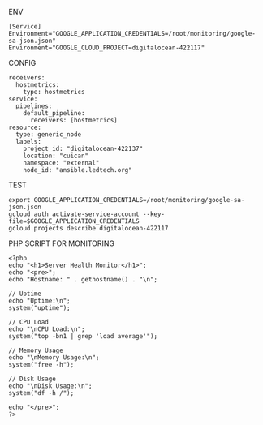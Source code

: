 ENV

    [Service]
    Environment="GOOGLE_APPLICATION_CREDENTIALS=/root/monitoring/google-sa-json.json"
    Environment="GOOGLE_CLOUD_PROJECT=digitalocean-422117"

    
CONFIG
    
    receivers:
      hostmetrics:
        type: hostmetrics
    service:
      pipelines:
        default_pipeline:
          receivers: [hostmetrics]
    resource:
      type: generic_node
      labels:
        project_id: "digitalocean-422137"
        location: "cuican"
        namespace: "external"
        node_id: "ansible.ledtech.org"

TEST

    export GOOGLE_APPLICATION_CREDENTIALS=/root/monitoring/google-sa-json.json
    gcloud auth activate-service-account --key-file=$GOOGLE_APPLICATION_CREDENTIALS
    gcloud projects describe digitalocean-422117

PHP SCRIPT FOR MONITORING 
    
    <?php
    echo "<h1>Server Health Monitor</h1>";
    echo "<pre>";
    echo "Hostname: " . gethostname() . "\n";
    
    // Uptime
    echo "Uptime:\n";
    system("uptime");
    
    // CPU Load
    echo "\nCPU Load:\n";
    system("top -bn1 | grep 'load average'");
    
    // Memory Usage
    echo "\nMemory Usage:\n";
    system("free -h");
    
    // Disk Usage
    echo "\nDisk Usage:\n";
    system("df -h /");
    
    echo "</pre>";
    ?>
